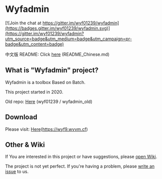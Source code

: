 # Wyfadmin

[![Join the chat at https://gitter.im/wyf01239/wyfadmin](https://badges.gitter.im/wyf01239/wyfadmin.svg)](https://gitter.im/wyf01239/wyfadmin?utm_source=badge&utm_medium=badge&utm_campaign=pr-badge&utm_content=badge)

中文版 README: Click [here](README_Chinese.md) (README_Chinese.md)
## What is "Wyfadmin" project?
Wyfadmin is a toolbox Based on Batch.

This project started in 2020.

Old repo: [Here](https://github.com/wyf01239/wyfadmin_old) (wyf01239 / wyfadmin_old)
## Download
Please visit: [Here](https://wyf9.wvvm.cf)(https://wyf9.wvvm.cf)
## Other & Wiki
If You are interested in this project or have suggestions, please [open Wiki](https://github.com/wyf01239/wyfadmin/wiki).

The project is not yet perfect. If you're having a problem, please [write an issue](https://github.com/wyf01239/wyfadmin/issues/new) to us.
